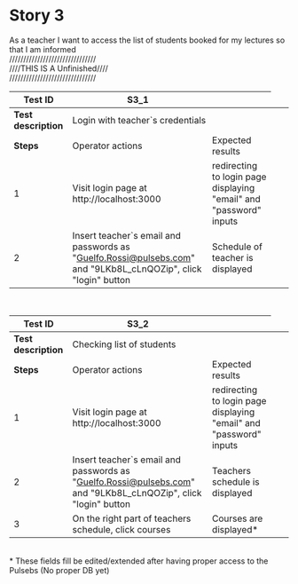 # Story 3



As a teacher I want to access the list of students booked for my lectures so that I am informed
<br>
///////////////////////////////<br>
////THIS IS A Unfinished////<br>
///////////////////////////////<br>

| Test ID | S3_1 |  |
| --- | --- | --- |
| **Test description** <td colspan=2> Login with teacher`s  credentials |
| **Steps** | Operator actions | Expected results |
| 1 | Visit login page at http://localhost:3000 | redirecting to login page displaying "email" and "password" inputs |
| 2 | Insert teacher`s email and passwords as "Guelfo.Rossi@pulsebs.com" and "9LKb8L_cLnQOZip", click "login" button | Schedule of teacher is displayed|


<br>

| Test ID | S3_2 |  |
| --- | --- | --- |
| **Test description** <td colspan=2> Checking list of students |
| **Steps** | Operator actions | Expected results |
| 1 | Visit login page at http://localhost:3000 | redirecting to login page displaying "email" and "password" inputs |
| 2 | Insert teacher`s email and passwords as "Guelfo.Rossi@pulsebs.com" and "9LKb8L_cLnQOZip", click "login" button | Teachers schedule is displayed|
| 3 | On the right part of teachers schedule, click courses | Courses are displayed*|





<br>
* These fields fill be edited/extended after having proper access to the Pulsebs (No proper DB yet)